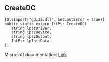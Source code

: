 ## CreateDC

```
[DllImport("gdi32.dll", SetLastError = true)]
public static extern IntPtr CreateDC(
   string lpszDriver,
   string lpszDevice,
   string lpszOutput,
   IntPtr lpInitData
);
```

Microsoft documentation: [Link](https://learn.microsoft.com/en-us/windows/win32/api/wingdi/nf-wingdi-createdca)
